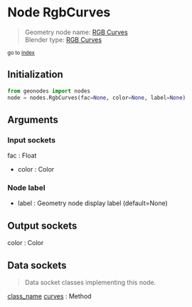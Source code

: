 
# Node RgbCurves

> Geometry node name: [RGB Curves](https://docs.blender.org/manual/en/latest/modeling/geometry_nodes/material/rgb_curves.html)<br>
  Blender type: [RGB Curves](https://docs.blender.org/api/current/bpy.types.ShaderNodeRGBCurve.html)
  
<sub>go to [index](/docs/index.md)</sub>

## Initialization

```python
from geonodes import nodes
node = nodes.RgbCurves(fac=None, color=None, label=None)
```



## Arguments


### Input sockets

fac : Float
- color : Color

### Node label

- label : Geometry node display label (default=None)

## Output sockets

color : Color

## Data sockets

> Data socket classes implementing this node.
  
[class_name](/docs/sockets/Color.md) [curves](/docs/sockets/Color.md#curves) : Method

